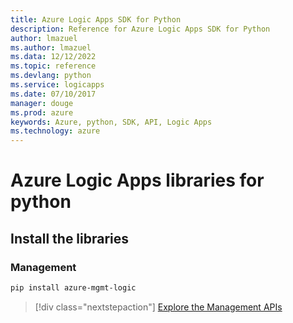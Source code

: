 ```yaml
---
title: Azure Logic Apps SDK for Python
description: Reference for Azure Logic Apps SDK for Python
author: lmazuel
ms.author: lmazuel
ms.data: 12/12/2022
ms.topic: reference
ms.devlang: python
ms.service: logicapps
ms.date: 07/10/2017
manager: douge
ms.prod: azure
keywords: Azure, python, SDK, API, Logic Apps
ms.technology: azure
---
```

# Azure Logic Apps libraries for python

## Install the libraries


### Management

```bash
pip install azure-mgmt-logic
```
> [!div class="nextstepaction"]
> [Explore the Management APIs](/python/api/overview/azure/logicapps/management)